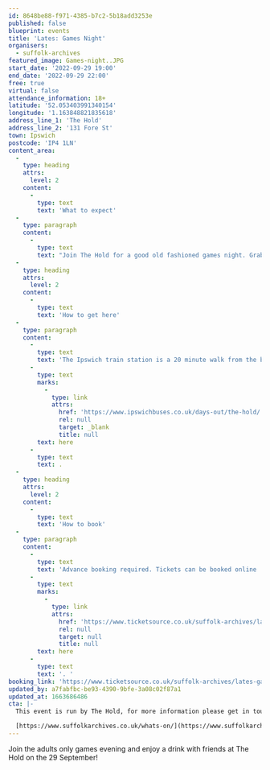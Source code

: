 ```yaml
---
id: 8648be88-f971-4385-b7c2-5b18add3253e
published: false
blueprint: events
title: 'Lates: Games Night'
organisers:
  - suffolk-archives
featured_image: Games-night..JPG
start_date: '2022-09-29 19:00'
end_date: '2022-09-29 22:00'
free: true
virtual: false
attendance_information: 18+
latitude: '52.053403991340154'
longitude: '1.163848821835618'
address_line_1: 'The Hold'
address_line_2: '131 Fore St'
town: Ipswich
postcode: 'IP4 1LN'
content_area:
  -
    type: heading
    attrs:
      level: 2
    content:
      -
        type: text
        text: 'What to expect'
  -
    type: paragraph
    content:
      -
        type: text
        text: "Join The Hold for a good old fashioned games night. Grab a drink and settle in with your friends for quizzes, board games and even some Suffolk Archives themed Dungeons and Dragons.\_"
  -
    type: heading
    attrs:
      level: 2
    content:
      -
        type: text
        text: 'How to get here'
  -
    type: paragraph
    content:
      -
        type: text
        text: 'The Ipswich train station is a 20 minute walk from the building and if you''re travelling by bus then find out which bus routes you can take to get you to The Hold '
      -
        type: text
        marks:
          -
            type: link
            attrs:
              href: 'https://www.ipswichbuses.co.uk/days-out/the-hold/'
              rel: null
              target: _blank
              title: null
        text: here
      -
        type: text
        text: .
  -
    type: heading
    attrs:
      level: 2
    content:
      -
        type: text
        text: 'How to book'
  -
    type: paragraph
    content:
      -
        type: text
        text: 'Advance booking required. Tickets can be booked online '
      -
        type: text
        marks:
          -
            type: link
            attrs:
              href: 'https://www.ticketsource.co.uk/suffolk-archives/lates-games-night/e-mzaqzd'
              rel: null
              target: null
              title: null
        text: here
      -
        type: text
        text: '. '
booking_link: 'https://www.ticketsource.co.uk/suffolk-archives/lates-games-night/e-mzaqzd'
updated_by: a7fabfbc-be93-4390-9bfe-3a08c02f87a1
updated_at: 1663686486
cta: |-
  This event is run by The Hold, for more information please get in touch via:

  [https://www.suffolkarchives.co.uk/whats-on/](https://www.suffolkarchives.co.uk/whats-on/)
---
```

Join the adults only games evening and enjoy a drink with friends at The Hold on the 29 September!